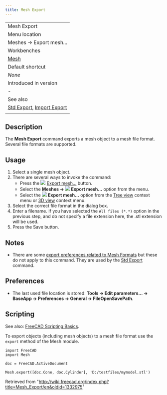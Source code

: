 ```yaml
---
title: Mesh Export
---
```


|                                                                                         |
| --------------------------------------------------------------------------------------- |
| Mesh Export                                                                             |
| Menu location                                                                           |
| Meshes → Export mesh...                                                                 |
| Workbenches                                                                             |
| [Mesh](/Mesh_Workbench "Mesh Workbench")                                                |
| Default shortcut                                                                        |
| _None_                                                                                  |
| Introduced in version                                                                   |
| -                                                                                       |
| See also                                                                                |
| [Std Export](/Std_Export "Std Export"), [Import Export](/Import_Export "Import Export") |
|                                                                                         |

## Description

The **Mesh Export** command exports a mesh object to a mesh file format. Several file formats are supported.

## Usage

1. Select a single mesh object.
2. There are several ways to invoke the command:
   - Press the ![](/images/Mesh_Export.svg) [Export mesh...](/Mesh_Export "Mesh Export") button.
   - Select the **Meshes → ![](/images/Mesh_Export.svg) Export mesh...** option from the menu.
   - Select the **![](/images/Mesh_Export.svg) Export mesh...** option from the [Tree view](/Tree_view "Tree view") context menu or [3D view](/3D_view "3D view") context menu.
3. Select the correct file format in the dialog box.
4. Enter a filename. If you have selected the `All files (*.*)` option in the previous step, and do not specify a file extension here, the .stl extension will be used.
5. Press the Save button.

## Notes

- There are some [export preferences related to Mesh Formats](/Import_Export_Preferences#Mesh_Formats "Import Export Preferences") but these do not apply to this command. They are used by the [Std Export](/Std_Export "Std Export") command.

## Preferences

- The last used file location is stored: **Tools → Edit parameters... → BaseApp → Preferences → General → FileOpenSavePath**.

## Scripting

See also: [FreeCAD Scripting Basics](/FreeCAD_Scripting_Basics "FreeCAD Scripting Basics").

To export objects (including mesh objects) to a mesh file format use the `export` method of the Mesh module.

```
import FreeCAD
import Mesh

doc = FreeCAD.ActiveDocument

Mesh.export([doc.Cone, doc.Cylinder], 'D:/testfiles/mymodel.stl')

```

Retrieved from "<http://wiki.freecad.org/index.php?title=Mesh_Export/en&oldid=1332975>"

